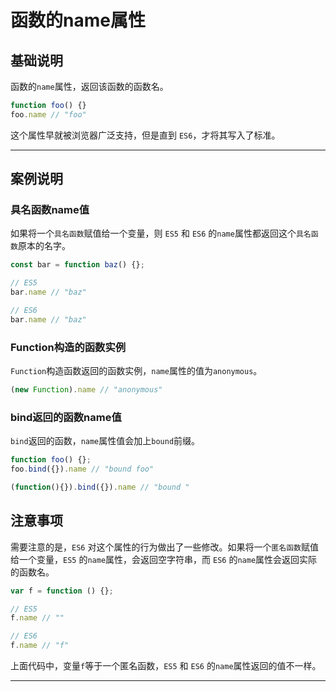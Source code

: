 # 函数的name属性

## 基础说明

函数的`name`属性，返回该函数的函数名。

```javascript
function foo() {}
foo.name // "foo"
```

这个属性早就被浏览器广泛支持，但是直到 `ES6`，才将其写入了标准。

---

## 案例说明

### 具名函数name值

如果将一个`具名函数`赋值给一个变量，则 `ES5` 和 `ES6` 的`name`属性都返回这个`具名函数`原本的名字。

```javascript
const bar = function baz() {};

// ES5
bar.name // "baz"

// ES6
bar.name // "baz"
```

### Function构造的函数实例

`Function`构造函数返回的函数实例，`name`属性的值为`anonymous`。

```javascript
(new Function).name // "anonymous"
```

### bind返回的函数name值

`bind`返回的函数，`name`属性值会加上`bound`前缀。

```javascript
function foo() {};
foo.bind({}).name // "bound foo"

(function(){}).bind({}).name // "bound "

```

## 注意事项

需要注意的是，`ES6` 对这个属性的行为做出了一些修改。如果将一个`匿名函数`赋值给一个变量，`ES5` 的`name`属性，会返回空字符串，而 `ES6` 的`name`属性会返回实际的函数名。

```javascript
var f = function () {};

// ES5
f.name // ""

// ES6
f.name // "f"
```

上面代码中，变量`f`等于一个匿名函数，`ES5` 和 `ES6` 的`name`属性返回的值不一样。

---
